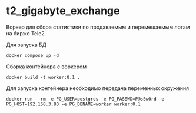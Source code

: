 # t2_gigabyte_exchange

Воркер для сбора статистики по продаваемым и перемещаемым лотам на бирже Tele2

Для запуска БД

```shell
docker compose up -d
```

Сборка контейнера c воркером

```shell
docker build -t worker:0.1 .
```

Для запуска контейнера необходимо передача переменных окружения

```shell
docker run --rm -e PG_USER=postgres -e PG_PASSWD=P@sSw0rd -e PG_HOST=192.168.3.80 -e PG_DBNAME=worker worker:0.1
```
